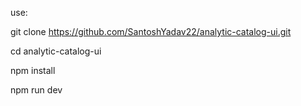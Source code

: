 use:

git clone https://github.com/SantoshYadav22/analytic-catalog-ui.git

cd analytic-catalog-ui

npm install

npm run dev
